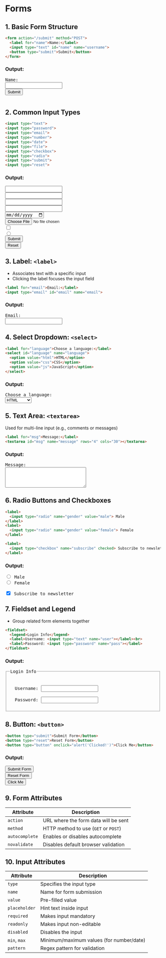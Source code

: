 # Forms

## 1. Basic Form Structure

```html
<form action="/submit" method="POST">
  <label for="name">Name:</label>
  <input type="text" id="name" name="username">
  <button type="submit">Submit</button>
</form>
```

### Output:

<pre>
<form action="/submit" method="POST"><label for="name">Name:</label>
<input type="text" id="name" name="username">
<button type="submit">Submit</button>
</form></pre>

## 2. Common Input Types

```html
<input type="text">
<input type="password">
<input type="email">
<input type="number">
<input type="date">
<input type="file">
<input type="checkbox">
<input type="radio">
<input type="submit">
<input type="reset">
```

### Output:

<pre>
<input type="text">
<input type="password">
<input type="email">
<input type="number">
<input type="date">
<input type="file">
<input type="checkbox">
<input type="radio">
<input type="submit">
<input type="reset">
</pre>

## 3. Label: `<label>`

* Associates text with a specific input
* Clicking the label focuses the input field

```html
<label for="email">Email:</label>
<input type="email" id="email" name="email">
```

### Output:

<pre>
<label for="email">Email:</label>
<input type="email" id="email" name="email">
</pre>

## 4. Select Dropdown: `<select>`

```html
<label for="language">Choose a language:</label>
<select id="language" name="language">
  <option value="html">HTML</option>
  <option value="css">CSS</option>
  <option value="js">JavaScript</option>
</select>
```

### Output:

<pre>
<label for="language">Choose a language:</label>
<select id="language" name="language">
  <option value="html">HTML</option>
  <option value="css">CSS</option>
  <option value="js">JavaScript</option>
</select>
</pre>

## 5. Text Area: `<textarea>`

Used for multi-line input (e.g., comments or messages)

```html
<label for="msg">Message:</label>
<textarea id="msg" name="message" rows="4" cols="30"></textarea>
```

### Output:

<pre>
<label for="msg">Message:</label>
<textarea id="msg" name="message" rows="4" cols="30"></textarea></pre>

## 6. Radio Buttons and Checkboxes

```html
<label>
  <input type="radio" name="gender" value="male"> Male
</label>
<label>
  <input type="radio" name="gender" value="female"> Female
</label>

<label>
  <input type="checkbox" name="subscribe" checked> Subscribe to newsletter
</label>
```

### Output:

<pre>
<label><input type="radio" name="gender" value="male"> Male</label>
<label><input type="radio" name="gender" value="female"> Female</label>

<label><input type="checkbox" name="subscribe" checked> Subscribe to newsletter</label>
</pre>

## 7. Fieldset and Legend

* Group related form elements together

```html
<fieldset>
  <legend>Login Info</legend>
  <label>Username: <input type="text" name="user"></label><br>
  <label>Password: <input type="password" name="pass"></label>
</fieldset>
```

### Output:

<pre>
<fieldset>
  <legend>Login Info</legend>
  <label>Username: <input type="text" name="user"></label><br>
  <label>Password: <input type="password" name="pass"></label>

</fieldset></pre>

## 8. Button: `<button>`

```html
<button type="submit">Submit Form</button>
<button type="reset">Reset Form</button>
<button type="button" onclick="alert('Clicked!')">Click Me</button>
```

### Output:

<pre>
<button type="submit">Submit Form</button>
<button type="reset">Reset Form</button>
<button type="button" onclick="alert('Clicked!')">Click Me</button>
</pre>

## 9. Form Attributes

| Attribute      | Description                          |
| -------------- | ------------------------------------ |
| `action`       | URL where the form data will be sent |
| `method`       | HTTP method to use (`GET` or `POST`) |
| `autocomplete` | Enables or disables autocomplete     |
| `novalidate`   | Disables default browser validation  |

## 10. Input Attributes

| Attribute     | Description                              |
| ------------- | ---------------------------------------- |
| `type`        | Specifies the input type                 |
| `name`        | Name for form submission                 |
| `value`       | Pre-filled value                         |
| `placeholder` | Hint text inside input                   |
| `required`    | Makes input mandatory                    |
| `readonly`    | Makes input non-editable                 |
| `disabled`    | Disables the input                       |
| `min`, `max`  | Minimum/maximum values (for number/date) |
| `pattern`     | Regex pattern for validation             |
